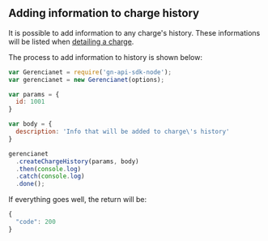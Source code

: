 ## Adding information to charge history

It is possible to add information to any charge's history. These informations will be listed when [detailing a charge](https://github.com/gerencianet/gn-api-sdk-node/tree/master/docs/charge-detailing.md).

The process to add information to history is shown below:


```js
var Gerencianet = require('gn-api-sdk-node');
var gerencianet = new Gerencianet(options);

var params = {
  id: 1001
}

var body = {
  description: 'Info that will be added to charge\'s history'
}

gerencianet
  .createChargeHistory(params, body)
  .then(console.log)
  .catch(console.log)
  .done();
```

If everything goes well, the return will be:

```js
{
  "code": 200
}
```

